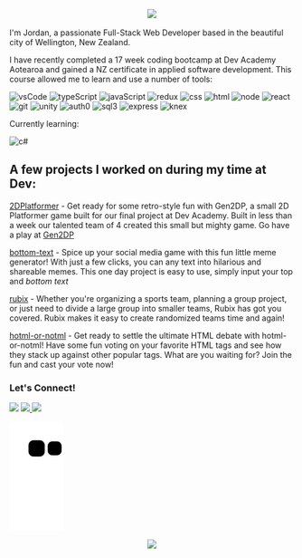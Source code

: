 <p align="center">
  <img src="https://capsule-render.vercel.app/api?text=Kia%20Ora!&animation=fadeIn&type=waving&color=gradient&height=100&customColorList=24"/>
</p>
<p>
  I'm Jordan, a passionate Full-Stack Web Developer based in the beautiful city of Wellington, New Zealand.
</p>
<p>
  I have recently completed a 17 week coding bootcamp at Dev Academy Aotearoa and gained a NZ certificate in applied software development. This course allowed me to learn and use a number of tools:
</p>

<p>
  <img height="45" width="45" src="https://cdn.jsdelivr.net/gh/devicons/devicon/icons/vscode/vscode-original.svg" alt="vsCode"/>
  <img height="45" width="45" src="https://cdn.jsdelivr.net/gh/devicons/devicon/icons/typescript/typescript-original.svg" alt="typeScript"/>
  <img height="45" width="45" src="https://cdn.jsdelivr.net/gh/devicons/devicon/icons/javascript/javascript-plain.svg" alt="javaScript"/>
  <img height="45" width="45" src="https://cdn.jsdelivr.net/gh/devicons/devicon/icons/redux/redux-original.svg" alt="redux"/>
  <img height="45" width="45" src="https://cdn.jsdelivr.net/gh/devicons/devicon/icons/css3/css3-plain-wordmark.svg" alt="css"/>
  <img height="45" width="45" src="https://cdn.jsdelivr.net/gh/devicons/devicon/icons/html5/html5-plain-wordmark.svg" alt="html"/>
  <img height="45" width="45" src="https://cdn.jsdelivr.net/gh/devicons/devicon/icons/nodejs/nodejs-plain-wordmark.svg" alt="node"/>
  <img height="45" width="45" src="https://cdn.jsdelivr.net/gh/devicons/devicon/icons/react/react-original-wordmark.svg" alt="react"/>
  <img height="45" width="45" src="https://cdn.jsdelivr.net/gh/devicons/devicon/icons/git/git-plain-wordmark.svg" alt="git"/>
  <img height="45" width="45" src="https://cdn0.iconfinder.com/data/icons/web-social-and-folder-icons/512/Unity_3D.png" alt="unity"/>
  <img height="45" width="45" src="https://cdn4.iconfinder.com/data/icons/logos-brands-5/24/auth0-512.png" alt="auth0"/>
  <img src="https://img.shields.io/badge/SQLite3-003B57.svg?style=flat-square&logo=SQLite&logoColor=white" alt="sql3"/>
  <img src="https://img.shields.io/badge/Express-000000.svg?style=flat-square&logo=Express&logoColor=white" alt="express"/>
  <img src="https://img.shields.io/badge/knex-orange?style=flat-square" alt="knex"/>


</p>

<p>
  Currently learning:
 </p>
 <p>
  <img height="45" width="45" src="https://cdn.jsdelivr.net/gh/devicons/devicon/icons/csharp/csharp-original.svg" alt="c#"/>
</p>
  
<h2>
  A few projects I worked on during my time at Dev:
</h2>

[2DPlatformer](https://github.com/jordan-bickers/2DPlatformer) - Get ready for some retro-style fun with Gen2DP, a small 2D Platformer game built for our final project at Dev Academy. Built in less than a week our talented team of 4 created this small but mighty game. Go have a play at <a href="https://play.unity.com/mg/other/gen2dp-ea">Gen2DP</a>

[bottom-text](https://github.com/jordan-bickers/bottom-text) - Spice up your social media game with this fun little meme generator! With just a few clicks, you can any text into hilarious and shareable memes. This one day project is easy to use, simply input your top and *bottom text*

[rubix](https://github.com/jordan-bickers/rubix) - Whether you're organizing a sports team, planning a group project, or just need to divide a large group into smaller teams, Rubix has got you covered. Rubix makes it easy to create randomized teams time and again!

[hotml-or-notml](https://github.com/jordan-bickers/hotml-or-notml) - Get ready to settle the ultimate HTML debate with hotml-or-notml! Have some fun voting on your favorite HTML tags and see how they stack up against other popular tags. What are you waiting for? Join the fun and cast your vote now!
  
<h3>
  Let's Connect!
</h3>
<p>
  <a href="https://www.linkedin.com/in/jordan-bickers-184317113/"><img height="50" src="https://cdn2.iconfinder.com/data/icons/social-aquiocons/512/Aquicon-Linkedin.png"/></a> 
  <a href="https://www.instagram.com/jordan.bickers/?hl=en"><img height="50" src="https://cdn2.iconfinder.com/data/icons/social-aquiocons/512/Aquicon-Instagram.png"/>  </a>
  <a href="https://www.facebook.com/jordan.bickers.5/"><img height="50" src="https://cdn2.iconfinder.com/data/icons/social-aquiocons/512/Aquicon-Facebook.png"/></a>
</p>

![Snake animation](https://github.com/jordan-bickers/jordan-bickers/blob/output/github-contribution-grid-snake.svg)

<p align="center">
  <img src="https://capsule-render.vercel.app/api?animation=fadeIn&type=waving&color=gradient&height=100&customColorList=24"/>
</p>



